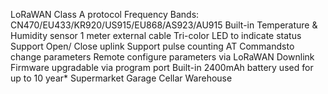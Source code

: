 LoRaWAN Class A protocol
Frequency Bands: CN470/EU433/KR920/US915/EU868/AS923/AU915
Built-in Temperature & Humidity sensor
1 meter external cable
Tri-color LED to indicate status
Support Open/ Close uplink
Support pulse counting
AT Commandsto change parameters
Remote configure parameters via LoRaWAN Downlink
Firmware upgradable via program port
Built-in 2400mAh battery used for up to 10 year*
Supermarket
Garage
Cellar
Warehouse

